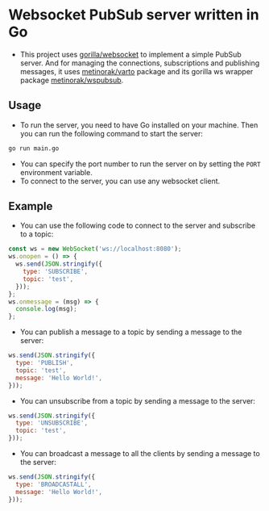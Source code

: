 # Websocket PubSub server written in Go
* This project uses [gorilla/websocket](https://github.com/gorilla/websocket) to implement a simple PubSub server. And for managing the connections, subscriptions and publishing messages, it uses [metinorak/varto](https://github.com/metinorak/varto) package and its gorilla ws wrapper package [metinorak/wspubsub](https://github.com/metinorak/wspubsub).

## Usage
* To run the server, you need to have Go installed on your machine. Then you can run the following command to start the server:
```bash
go run main.go
```

* You can specify the port number to run the server on by setting the `PORT` environment variable.
* To connect to the server, you can use any websocket client.

## Example
* You can use the following code to connect to the server and subscribe to a topic:
```javascript
const ws = new WebSocket('ws://localhost:8080');
ws.onopen = () => {
  ws.send(JSON.stringify({
    type: 'SUBSCRIBE',
    topic: 'test',
  }));
};
ws.onmessage = (msg) => {
  console.log(msg);
};
```

* You can publish a message to a topic by sending a message to the server:
```javascript
ws.send(JSON.stringify({
  type: 'PUBLISH',
  topic: 'test',
  message: 'Hello World!',
}));
```

* You can unsubscribe from a topic by sending a message to the server:
```javascript
ws.send(JSON.stringify({
  type: 'UNSUBSCRIBE',
  topic: 'test',
}));
```

* You can broadcast a message to all the clients by sending a message to the server:
```javascript
ws.send(JSON.stringify({
  type: 'BROADCASTALL',
  message: 'Hello World!',
}));
```